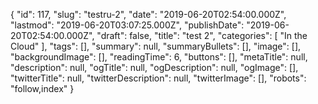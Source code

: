 {
    "id": 117,
    "slug": "testru-2",
    "date": "2019-06-20T02:54:00.000Z",
    "lastmod": "2019-06-20T03:07:25.000Z",
    "publishDate": "2019-06-20T02:54:00.000Z",
    "draft": false,
    "title": "test 2",
    "categories": [
        "In the Cloud"
    ],
    "tags": [],
    "summary": null,
    "summaryBullets": [],
    "image": [],
    "backgroundImage": [],
    "readingTime": 6,
    "buttons": [],
    "metaTitle": null,
    "description": null,
    "ogTitle": null,
    "ogDescription": null,
    "ogImage": [],
    "twitterTitle": null,
    "twitterDescription": null,
    "twitterImage": [],
    "robots": "follow,index"
}
